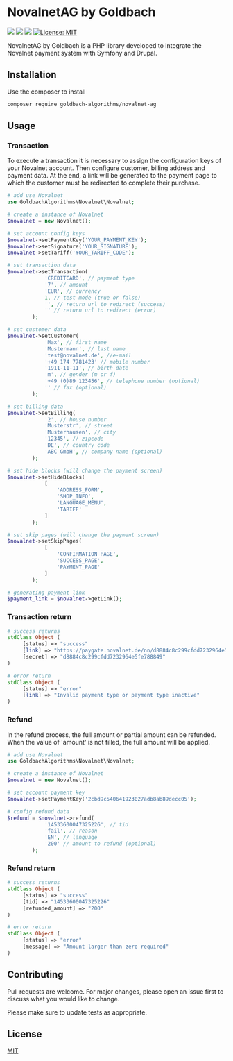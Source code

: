 # NovalnetAG by Goldbach

[<img src="https://badgen.net/badge/Powered%20by/Goldbach/red" />](https://github.com/Goldbach07/)
[<img src="https://badgen.net/badge/Developed%20for/Symfony/black" />](https://symfony.com/)
[<img src="https://badgen.net/badge/Developed%20for/Drupal/blue" />](https://www.drupal.org/)
[![License: MIT](https://img.shields.io/badge/License-MIT-yellow.svg)](https://opensource.org/licenses/MIT)

NovalnetAG by Goldbach is a PHP library developed to integrate the Novalnet payment system with Symfony and Drupal.

## Installation

Use the composer to install

```bash
composer require goldbach-algorithms/novalnet-ag
```

## Usage

### Transaction
To execute a transaction it is necessary to assign the configuration keys of your Novalnet account. Then configure customer, billing address and payment data.  At the end, a link will be generated to the payment page to which the customer must be redirected to complete their purchase.
```php
# add use Novalnet
use GoldbachAlgorithms\Novalnet\Novalnet;

# create a instance of Novalnet
$novalnet = new Novalnet();

# set account config keys
$novalnet->setPaymentKey('YOUR_PAYMENT_KEY');
$novalnet->setSignature('YOUR_SIGNATURE');
$novalnet->setTariff('YOUR_TARIFF_CODE');

# set transaction data
$novalnet->setTransaction(
            'CREDITCARD', // payment type
            '7', // amount
            'EUR', // currency
            1, // test mode (true or false)
            '', // return url to redirect (success)
            '' // return url to redirect (error)
        );

# set customer data
$novalnet->setCustomer(
            'Max', // first name
            'Mustermann', // last name
            'test@novalnet.de', //e-mail
            '+49 174 7781423' // mobile number
            '1911-11-11', // birth date
            'm', // gender (m or f)
            '+49 (0)89 123456', // telephone number (optional)
            '' // fax (optional)
        );

# set billing data
$novalnet->setBilling(
            '2', // house number
            'Musterstr', // street
            'Musterhausen', // city
            '12345', // zipcode
            'DE', // country code
            'ABC GmbH', // company name (optional)
        );

# set hide blocks (will change the payment screen)
$novalnet->setHideBlocks(
            [
                'ADDRESS_FORM',
                'SHOP_INFO', 
                'LANGUAGE_MENU', 
                'TARIFF'
            ]
        );

# set skip pages (will change the payment screen)
$novalnet->setSkipPages(
            [
                'CONFIRMATION_PAGE',
                'SUCCESS_PAGE',
                'PAYMENT_PAGE'
            ]
        );

# generating payment link
$payment_link = $novalnet->getLink();
```

### Transaction return
```php
# success returns
stdClass Object (
     [status] => "success"
     [link] => "https://paygate.novalnet.de/nn/d8884c8c299cfdd7232964e5fe788849"
     [secret] => "d8884c8c299cfdd7232964e5fe788849"
)

# error return
stdClass Object (
     [status] => "error"
     [link] => "Invalid payment type or payment type inactive"
)
```

### Refund
In the refund process, the full amount or partial amount can be refunded. When the value of 'amount' is not filled, the full amount will be applied.

```php
# add use Novalnet
use GoldbachAlgorithms\Novalnet\Novalnet;

# create a instance of Novalnet
$novalnet = new Novalnet();

# set account payment key
$novalnet->setPaymentKey('2cbd9c540641923027adb8ab89decc05');

# config refund data
$refund = $novalnet->refund(
            '14533600047325226', // tid
            'fail', // reason
            'EN', // language
            '200' // amount to refund (optional)
        );
```

### Refund return
```php
# success returns
stdClass Object (
     [status] => "success"
     [tid] => "14533600047325226"
     [refunded_amount] => "200"
)

# error return
stdClass Object (
     [status] => "error"
     [message] => "Amount larger than zero required"
)
```

## Contributing
Pull requests are welcome. For major changes, please open an issue first to discuss what you would like to change.

Please make sure to update tests as appropriate.

## License
[MIT](https://choosealicense.com/licenses/mit/)